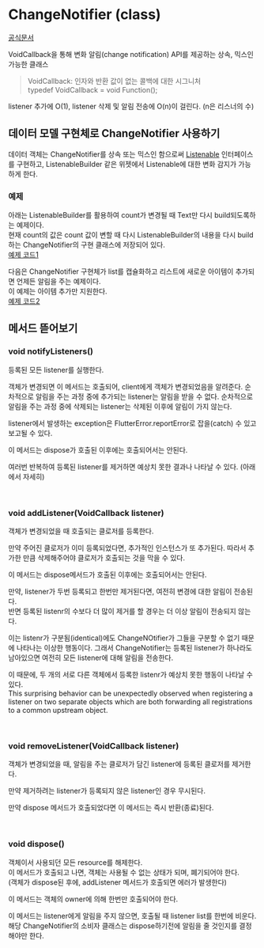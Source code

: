 # ChangeNotifier (class)
[공식문서](https://api.flutter.dev/flutter/foundation/ChangeNotifier-class.html) 

VoidCallback을 통해 변화 알림(change notification) API를 제공하는 상속, 믹스인 가능한 클래스

> VoidCallback: 인자와 반환 값이 없는 콜백에 대한 시그니처  
> typedef VoidCallback = void Function();

listener 추가에 O(1), listener 삭제 및 알림 전송에 O(n)이 걸린다. (n은 리스너의 수)

## 데이터 모델 구현체로 ChangeNotifier 사용하기

데이터 객체는 ChangeNotifier를 상속 또는 믹스인 함으로써 [Listenable](/Api%20Flutter/Listenable.md) 인터페이스를 구현하고, ListenableBuilder 같은 위젯에서 Listenable에 대한 변화 감지가 가능하게 한다.

### 예제
아래는 ListenableBuilder를 활용하여 count가 변경될 때 Text만 다시 build되도록하는 예제이다.  
현재 count의 값은 count 값이 변할 때 다시 ListenableBuilder의 내용을 다시 build하는 ChangeNotifier의 구현 클래스에 저장되어 있다.  
[예제 코드1](https://api.flutter.dev/flutter/foundation/ChangeNotifier-class.html#foundation.ChangeNotifier.1)

다음은 ChangeNotifier 구현체가 list를 캡슐화하고 리스트에 새로운 아이템이 추가되면 언제든 알림을 주는 예제이다.  
이 예제는 아이템 추가만 지원한다.  
[예제 코드2](https://api.flutter.dev/flutter/foundation/ChangeNotifier-class.html#foundation.ChangeNotifier.2)

## 메서드 뜯어보기

### void notifyListeners()

등록된 모든 listener를 실행한다.

객체가 변경되면 이 메서드는 호출되어, client에게 객체가 변경되었음을 알려준다. 순차적으로 알림을 주는 과정 중에 추가되는 listener는 알림을 받을 수 없다. 순차적으로 알림을 주는 과정 중에 삭제되는 listener는 삭제된 이후에 알림이 가지 않는다.

listener에서 발생하는 exception은 FlutterError.reportError로 잡을(catch) 수 있고 보고될 수 있다.

이 메서드는 dispose가 호출된 이후에는 호출되어서는 안된다.

여러번 반복하여 등록된 listener를 제거하면 예상치 못한 결과나 나타날 수 있다. (아래에서 자세히)

<br>

### void addListener(VoidCallback listener)
객체가 변경되었을 때 호출되는 클로저를 등록한다.

만약 주어진 클로저가 이미 등록되었다면, 추가적인 인스턴스가 또 추가된다. 따라서 추가한 만큼 삭제해주어야 클로저가 호출되는 것을 막을 수 있다.

이 메서드는 dispose메서드가 호출된 이후에는 호출되어서는 안된다.

만약, listener가 두번 등록되고 한번만 제거된다면, 여전히 변경에 대한 알림이 전송된다.  
반면 등록된 listenr의 수보다 더 많이 제거를 할 경우는 더 이상 알림이 전송되지 않는다.

이는 listenr가 구분됨(identical)에도 ChangeNOtifier가 그들을 구분할 수 없기 때문에 나타나는 이상한 행동이다. 
그래서 ChangeNotifier는 등록된 listener가 하나라도 남아있으면 여전히 모든 listener에 대해 알림을 전송한다.

이 때문에, 두 개의 서로 다른 객체에서 등록한 listenr가  예상치 못한 행동이 나타날 수 있다.  
This surprising behavior can be unexpectedly observed when registering a listener on two separate objects which are both forwarding all registrations to a common upstream object.

<br>

### void removeListener(VoidCallback listener)
객체가 변경되었을 때, 알림을 주는 클로저가 담긴 listener에 등록된 클로저를 제거한다.

만약 제거하려는 listener가 등록되지 않은 listener인 경우 무시된다.

만약 dispose 메서드가 호출되었다면 이 메서드는 즉시 반환(종료)된다.

<br>

### void dispose()

객체이서 사용되던 모든 resource를 해제한다.   
이 메서드가 호출되고 나면, 객체는 사용될 수 없는 상태가 되며, 폐기되어야 한다.  
(객체가 dispose된 후에, addListener 메서드가 호출되면 에러가 발생한다)  

이 메서드는 객체의 owner에 의해 한번만 호출되어야 한다.

이 메서드는 listener에게 알림을 주지 않으면, 호출될 때 listener list를 한번에 비운다.  
해당 ChangeNotifier의 소비자 클래스는 dispose하기전에 알림을 줄 것인지를 결정해야만 한다.